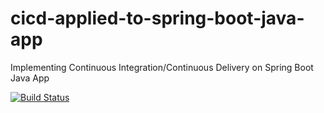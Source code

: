 # cicd-applied-to-spring-boot-java-app
Implementing Continuous Integration/Continuous Delivery on Spring Boot Java App

[![Build Status](https://api.travis-ci.com/adoyiabahsunday/cicd-applied-to-spring-boot-java-app.svg)](https://travis-ci.com/adoyiabahsunday/cicd-applied-to-spring-boot-java-app)

